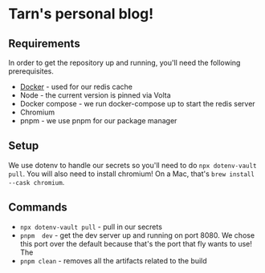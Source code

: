 # Tarn's personal blog!

## Requirements

In order to get the repository up and running, you'll need the following
prerequisites.

- [Docker](https://www.docker.com/) - used for our redis cache
- Node - the current version is pinned via Volta
- Docker compose - we run docker-compose up to start the redis server
- Chromium
- pnpm - we use pnpm for our package manager

## Setup

We use dotenv to handle our secrets so you'll need to do
`npx dotenv-vault pull`. You will also need to install chromium! On a Mac,
that's `brew install --cask chromium`.

## Commands

- `npx dotenv-vault pull` - pull in our secrets
- `pnpm  dev` - get the dev server up and running on port 8080. We chose this
  port over the default because that's the port that fly wants to use! The
- `pnpm clean` - removes all the artifacts related to the build
